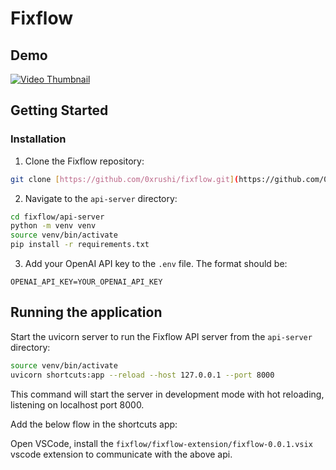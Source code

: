 # Fixflow

## Demo
<a href="https://odysee.com/@rushi:2/fixflow-demo:0" target="_blank">
  <img src="https://s3.amazonaws.com/cdn.freshdesk.com/data/helpdesk/attachments/production/1079857321/original/5hs--T2zBkdydDD16hRXpMFA5ZIpZ2Zpyg.png?1562585254" alt="Video Thumbnail"> 
</a>

## Getting Started

### Installation

1. Clone the Fixflow repository:

```bash
git clone [https://github.com/0xrushi/fixflow.git](https://github.com/0xrushi/fixflow.git)
```

2. Navigate to the `api-server` directory:

```bash
cd fixflow/api-server
python -m venv venv
source venv/bin/activate
pip install -r requirements.txt
```

3. Add your OpenAI API key to the `.env` file. The format should be:

```
OPENAI_API_KEY=YOUR_OPENAI_API_KEY
```

## Running the application

Start the uvicorn server to run the Fixflow API server from the `api-server` directory:

```bash
source venv/bin/activate
uvicorn shortcuts:app --reload --host 127.0.0.1 --port 8000
```

This command will start the server in development mode with hot reloading, listening on localhost port 8000.

Add the below flow in the shortcuts app:


Open VSCode, install the `fixflow/fixflow-extension/fixflow-0.0.1.vsix` vscode extension to communicate with the above api.